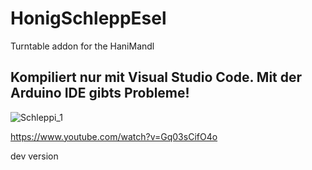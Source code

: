 # HonigSchleppEsel
Turntable addon for the HaniMandl

## Kompiliert nur mit Visual Studio Code. Mit der Arduino IDE gibts Probleme!

![Schleppi_1](./Hardware/Pictures/3D-Parts/Drehteller.JPG)

https://www.youtube.com/watch?v=Gq03sCifO4o

dev version

